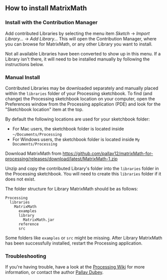 ## How to install MatrixMath

### Install with the Contribution Manager

Add contributed Libraries by selecting the menu item _Sketch_ → _Import Library..._ → _Add Library..._ This will open the Contribution Manager, where you can browse for MatrixMath, or any other Library you want to install.

Not all available Libraries have been converted to show up in this menu. If a Library isn't there, it will need to be installed manually by following the instructions below.

### Manual Install

Contributed Libraries may be downloaded separately and manually placed within the `libraries` folder of your Processing sketchbook. To find (and change) the Processing sketchbook location on your computer, open the Preferences window from the Processing application (PDE) and look for the "Sketchbook location" item at the top.

By default the following locations are used for your sketchbook folder: 
  * For Mac users, the sketchbook folder is located inside `~/Documents/Processing` 
  * For Windows users, the sketchbook folder is located inside `My Documents/Processing`

Download MatrixMath from https://github.com/pallav12/matrixMath-for-processing/releases/download/latest/MatrixMath-1.zip

Unzip and copy the contributed Library's folder into the `libraries` folder in the Processing sketchbook. You will need to create this `libraries` folder if it does not exist.

The folder structure for Library MatrixMath should be as follows:

```
Processing
  libraries
    MatrixMath
      examples
      library
        MatrixMath.jar
      reference
      src
```
             
Some folders like `examples` or `src` might be missing. After Library MatrixMath has been successfully installed, restart the Processing application.

### Troubleshooting

If you're having trouble, have a look at the [Processing Wiki](https://github.com/processing/processing/wiki/How-to-Install-a-Contributed-Library) for more information, or contact the author [Pallav Dubey](https://github.com/pallav12/).
